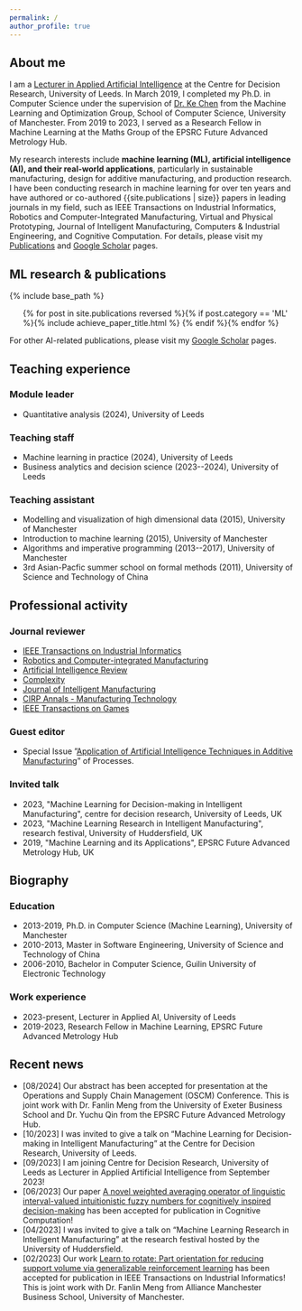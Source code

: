 ```yaml
---
permalink: /
author_profile: true
---
```


## About me

I am a [Lecturer in Applied Artificial Intelligence](https://business.leeds.ac.uk/faculty/staff/2083/dr-peizhi-shi) at the Centre for Decision Research, University of Leeds. In March 2019, I completed my Ph.D. in Computer Science under the supervision of [Dr. Ke Chen](https://www.cs.man.ac.uk/~kechen/index.php) from the Machine Learning and Optimization Group, School of Computer Science, University of Manchester. From 2019 to 2023, I served as a Research Fellow in Machine Learning at the Maths Group of the EPSRC Future Advanced Metrology Hub. 

My research interests include **machine learning (ML), artificial intelligence (AI), and their real-world applications**, particularly in sustainable manufacturing, design for additive manufacturing, and production research. I have been conducting research in machine learning for over ten years and have authored or co-authored {{site.publications | size}} papers in leading journals in my field, such as IEEE Transactions on Industrial Informatics, Robotics and Computer-Integrated Manufacturing, Virtual and Physical Prototyping, Journal of Intelligent Manufacturing, Computers & Industrial Engineering, and Cognitive Computation. For details, please visit my [Publications](index.html#ml-research--publications) and [Google Scholar](https://scholar.google.com/citations?user=qQuCvmQAAAAJ) pages. 

## ML research & publications

{% include base_path %}

<ol>{% for post in site.publications reversed %}{% if post.category == 'ML' %}{% include achieve_paper_title.html %} {% endif %}{% endfor %}</ol>

For other AI-related publications, please visit my [Google Scholar](https://scholar.google.com/citations?user=qQuCvmQAAAAJ) pages. 


## Teaching experience

### Module leader
- Quantitative analysis (2024), University of Leeds

### Teaching staff
- Machine learning in practice (2024), University of Leeds
- Business analytics and decision science (2023--2024), University of Leeds

### Teaching assistant
- Modelling and visualization of high dimensional data (2015), University of Manchester
- Introduction to machine learning (2015), University of Manchester
- Algorithms and imperative programming (2013--2017), University of Manchester
- 3rd Asian-Pacfic summer school on formal methods (2011), University of Science and Technology of China


## Professional activity

### Journal reviewer
- [IEEE Transactions on Industrial Informatics](https://ieeexplore.ieee.org/xpl/RecentIssue.jsp?punumber=9424)
- [Robotics and Computer-integrated Manufacturing](https://www.sciencedirect.com/journal/robotics-and-computer-integrated-manufacturing)
- [Artificial Intelligence Review](https://www.springer.com/journal/10462/)
- [Complexity](https://www.hindawi.com/journals/complexity/)
- [Journal of Intelligent Manufacturing](https://www.springer.com/journal/10845)
- [CIRP Annals - Manufacturing Technology](https://www.sciencedirect.com/journal/cirp-annals)
- [IEEE Transactions on Games](https://ieeexplore.ieee.org/xpl/RecentIssue.jsp?punumber=7782673)

### Guest editor
- Special Issue ”[Application of Artificial Intelligence Techniques in Additive Manufacturing](https://www.mdpi.com/journal/processes/special_issues/Artificial_Intelligence_Manufacturing)” of Processes.

### Invited talk
- 2023, "Machine Learning for Decision-making in Intelligent Manufacturing", centre for decision research, University of Leeds, UK
- 2023, "Machine Learning Research in Intelligent Manufacturing", research festival, University of Huddersfield, UK
- 2019, "Machine Learning and its Applications", EPSRC Future Advanced Metrology Hub, UK

## Biography

### Education
- 2013-2019, Ph.D. in Computer Science (Machine Learning), University of Manchester
- 2010-2013, Master in Software Engineering, University of Science and Technology of China
- 2006-2010, Bachelor in Computer Science, Guilin University of Electronic Technology

### Work experience
- 2023-present, Lecturer in Applied AI, University of Leeds
- 2019-2023,  Research Fellow in Machine Learning, EPSRC Future Advanced Metrology Hub

## Recent news

- [08/2024] Our abstract has been accepted for presentation at the Operations and Supply Chain Management (OSCM) Conference. This is joint work with Dr. Fanlin Meng from the University of Exeter Business School and Dr. Yuchu Qin from the EPSRC Future Advanced Metrology Hub.
- [10/2023] I was invited to give a talk on “Machine Learning for Decision-making in Intelligent Manufacturing” at the Centre for Decision Research, University of Leeds.
- [09/2023] I am joining Centre for Decision Research, University of Leeds as Lecturer in Applied Artificial Intelligence from September 2023!
- [06/2023] Our paper [A novel weighted averaging operator of linguistic interval-valued intuitionistic fuzzy numbers for cognitively inspired decision-making](https://doi.org/10.1007/s12559-023-10167-y) has been accepted for publication in Cognitive Computation!
- [04/2023] I was invited to give a talk on “Machine Learning Research in Intelligent Manufacturing” at the research festival hosted by the University of Huddersfield.
- [02/2023] Our work [Learn to rotate: Part orientation for reducing support volume via generalizable reinforcement learning](https://ieeexplore.ieee.org/abstract/document/10054468) has been accepted for publication in IEEE Transactions on Industrial Informatics! This is joint work with Dr. Fanlin Meng from Alliance Manchester Business School, University of Manchester.




